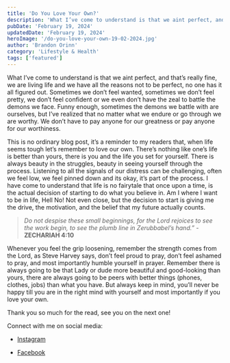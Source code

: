 ```yaml
---
title: 'Do You Love Your Own?'
description: 'What I’ve come to understand is that we aint perfect, and that’s really fine, we are living life and we have all the reasons not to be perfect, no one has it all figured out'
pubDate: 'February 19, 2024'
updatedDate: 'February 19, 2024'
heroImage: '/do-you-love-your-own-19-02-2024.jpg'
author: 'Brandon Orinn'
category: 'Lifestyle & Health'
tags: ['featured']
---
```


What I’ve come to understand is that we aint perfect, and that’s really fine, we are living life and we have all the reasons not to be perfect, no one has it all figured out. Sometimes we don’t feel wanted, sometimes we don’t feel pretty, we don’t feel confident or we even don’t have the zeal to battle the demons we face. Funny enough, sometimes the demons we battle with are ourselves, but I’ve realized that no matter what we endure or go through we are worthy. We don’t have to pay anyone for our greatness or pay anyone for our worthiness.

This is no ordinary blog post, it’s a reminder to my readers that, when life seems tough let’s remember to love our own. There’s nothing like one’s life is better than yours, there is you and the life you set for yourself. There is always beauty in the struggles, beauty in seeing yourself through the process. Listening to all the signals of our distress can be challenging, often we feel low, we feel pinned down and its okay, it’s part of the process. I have come to understand that life is no fairytale that once upon a time, is the actual decision of starting to do what you believe in. Am I where I want to be in life, Hell No! Not even close, but the decision to start is giving me the drive, the motivation, and the belief that my future actually counts.

> _Do not despise these small beginnings, for the Lord rejoices to see the work begin, to see the plumb line in Zerubbabel’s hand.”_ - **ZECHARIAH 4:10**

Whenever you feel the grip loosening, remember the strength comes from the Lord, as Steve Harvey says, don’t feel proud to pray, don’t feel ashamed to pray, and most importantly humble yourself in prayer. Remember there is always going to be that Lady or dude more beautiful and good-looking than yours, there are always going to be peers with better things (phones, clothes, jobs) than what you have. But always keep in mind, you’ll never be happy till you are in the right mind with yourself and most importantly if you love your own.

Thank you so much for the read, see you on the next one!

Connect with me on social media: 
- [Instagram](https://www.instagram.com/purevibescompany)  

- [Facebook](https://web.facebook.com/purevibes.co)
